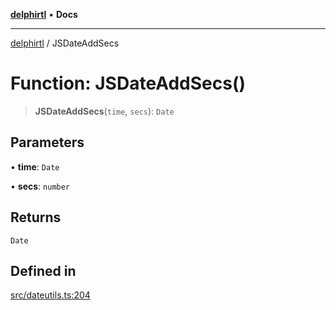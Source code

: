 [**delphirtl**](../README.md) • **Docs**

***

[delphirtl](../globals.md) / JSDateAddSecs

# Function: JSDateAddSecs()

> **JSDateAddSecs**(`time`, `secs`): `Date`

## Parameters

• **time**: `Date`

• **secs**: `number`

## Returns

`Date`

## Defined in

[src/dateutils.ts:204](https://github.com/chuacw/delphirtl/blob/a42cfe2d9eb3a9ad56345b88288deeb5af05099e/src/dateutils.ts#L204)
